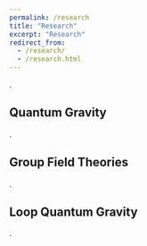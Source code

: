 ```yaml
---
permalink: /research
title: "Research"
excerpt: "Research"
redirect_from: 
  - /research/
  - /research.html
---
```


.

<h2 id="active">
Quantum Gravity
</h2>

.

<h2 id="active">
Group Field Theories
</h2>

.

<h2 id="active">
Loop Quantum Gravity
</h2>

.
